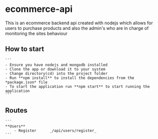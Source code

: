 # ecommerce-api
This is an ecommerce backend api created with nodejs which allows for users to purchase products and also the admin's who are in charge of monitoring the sites behaviour

## How to start
    ```
    - Ensure you have nodejs and mongodb installed
    - Clone the app or download it to your system
    - Change directory(cd) into the project folder
    - Run **npm install** to install the dependencies from the *package.json* file
    - To start the application run **npm start** to start running the application
    ```
## Routes
    ```
    **Users**
        - Register      _/api/users/register_
    ```